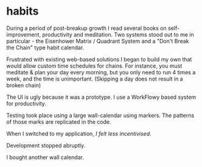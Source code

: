 # habits

During a period of post-breakup growth I read several books on self-improvement, productivity and meditation. Two systems stood out to me in particular - the Eisenhower Matrix / Quadrant System and a "Don't Break the Chain" type habit calendar.

Frustrated with existing web-based solutions I began to build my own that would allow custom time schedules for chains.  For instance, you must meditate & plan your day every morning, but you only need to run 4 times a week, and the time is unimportant.  (Skipping a day does not result in a broken chain)

The UI is ugly because it was a prototype.  I use a WorkFlowy based system for productivity.

Testing took place using a large wall-calendar using markers.  The patterns of those marks are replicated in the code.

When I switched to my application, *I felt less incentivised*.

Development stopped abruptly.

I bought another wall calendar.
